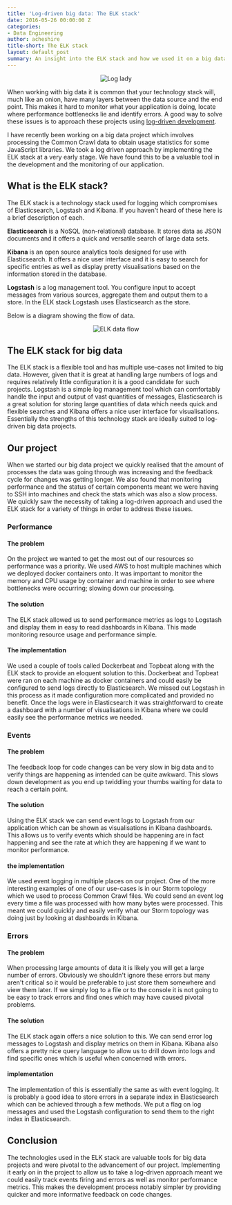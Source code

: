 ```yaml
---
title: 'Log-driven big data: The ELK stack'
date: 2016-05-26 00:00:00 Z
categories:
- Data Engineering
author: acheshire
title-short: The ELK stack
layout: default_post
summary: An insight into the ELK stack and how we used it on a big data project
---
```


<p style="text-align: center">
	<img src='{{ site.baseurl }}/acheshire/assets/log-lady.png' title="Log lady" />
</p>

When working with big data it is common that your technology stack will, much like an onion, have many layers between the data source and the end point.
This makes it hard to monitor what your application is doing, locate where performance bottlenecks lie and identify errors.
A good way to solve these issues is to approach these projects using [log-driven development](http://www.infoworld.com/article/3017687/application-development/get-started-with-log-driven-development.html).

I have recently been working on a big data project which involves processing the Common Crawl data to obtain usage statistics for some JavaScript libraries.
We took a log driven approach by implementing the ELK stack at a very early stage.
We have found this to be a valuable tool in the development and the monitoring of our application.

## What is the ELK stack?

The ELK stack is a technology stack used for logging which compromises of Elasticsearch, Logstash and Kibana.
If you haven't heard of these here is a brief description of each.

**Elasticsearch** is a NoSQL (non-relational) database.
It stores data as JSON documents and it offers a quick and versatile search of large data sets.

**Kibana** is an open source analytics tools designed for use with Elasticsearch.
It offers a nice user interface and it is easy to search for specific entries as well as display pretty visualisations based on the information stored in the database.

**Logstash** is a log management tool.
You configure input to accept messages from various sources, aggregate them and output them to a store.
In the ELK stack Logstash uses Elasticsearch as the store.

Below is a diagram showing the flow of data.

<p style="text-align: center">
	<img src='{{ site.baseurl }}/acheshire/assets/elk-data-flow.png' title="ELK data flow" />
</p>

## The ELK stack for big data

The ELK stack is a flexible tool and has multiple use-cases not limited to big data.
However, given that it is great at handling large numbers of logs and requires relatively little configuration it is a good candidate for such projects.
Logstash is a simple log management tool which can comfortably handle the input and output of vast quantities of messages, Elasticsearch is a great solution for storing large quantities of data which needs quick and flexible searches and Kibana offers a nice user interface for visualisations.
Essentially the strengths of this technology stack are ideally suited to log-driven big data projects.

## Our project

When we started our big data project we quickly realised that the amount of processes the data was going through was increasing and the feedback cycle for changes was getting longer.
We also found that monitoring performance and the status of certain components meant we were having to SSH into machines and check the stats which was also a slow process.
We quickly saw the necessity of taking a log-driven approach and used the ELK stack for a variety of things in order to address these issues.

### Performance

#### The problem

On the project we wanted to get the most out of our resources so performance was a priority.
We used AWS to host multiple machines which we deployed docker containers onto.
It was important to monitor the memory and CPU usage by container and machine in order to see where bottlenecks were occurring; slowing down our processing.

#### The solution

The ELK stack allowed us to send performance metrics as logs to Logstash and display them in easy to read dashboards in Kibana.
This made monitoring resource usage and performance simple.

#### The implementation

We used a couple of tools called Dockerbeat and Topbeat along with the ELK stack to provide an eloquent solution to this.
Dockerbeat and Topbeat were ran on each machine as docker containers and could easily be configured to send logs directly to Elasticsearch.
We missed out Logstash in this process as it made configuration more complicated and provided no benefit.
Once the logs were in Elasticsearch it was straightforward to create a dashboard with a number of visualisations in Kibana where we could easily see the performance metrics we needed.

### Events

#### The problem

The feedback loop for code changes can be very slow in big data and to verify things are happening as intended can be quite awkward.
This slows down development as you end up twiddling your thumbs waiting for data to reach a certain point.

#### The solution

Using the ELK stack we can send event logs to Logstash from our application which can be shown as visualisations in Kibana dashboards.
This allows us to verify events which should be happening are in fact happening and see the rate at which they are happening if we want to monitor performance.

#### the implementation

We used event logging in multiple places on our project.
One of the more interesting examples of one of our use-cases is in our Storm topology which we used to process Common Crawl files.
We could send an event log every time a file was processed with how many bytes were processed.
This meant we could quickly and easily verify what our Storm topology was doing just by looking at dashboards in Kibana.

### Errors

#### The problem

When processing large amounts of data it is likely you will get a large number of errors.
Obviously we shouldn't ignore these errors but many aren't critical so it would be preferable to just store them somewhere and view them later.
If we simply log to a file or to the console it is not going to be easy to track errors and find ones which may have caused pivotal problems.

#### The solution

The ELK stack again offers a nice solution to this.
We can send error log messages to Logstash and display metrics on them in Kibana.
Kibana also offers a pretty nice query language to allow us to drill down into logs and find specific ones which is useful when concerned with errors.

#### implementation

The implementation of this is essentially the same as with event logging.
It is probably a good idea to store errors in a separate index in Elasticsearch which can be achieved through a few methods.
We put a flag on log messages and used the Logstash configuration to send them to the right index in Elasticsearch.

## Conclusion

The technologies used in the ELK stack are valuable tools for big data projects and were pivotal to the advancement of our project.
Implementing it early on in the project to allow us to take a log-driven approach meant we could easily track events firing and errors as well as monitor performance metrics.
This makes the development process notably simpler by providing quicker and more informative feedback on code changes.
